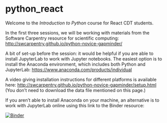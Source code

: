 # python_react

Welcome to the *Introduction to Python* course for React CDT students.

In the first three sessions, we will be working with materials from the Software Carpentry resource for scientific computing:
http://swcarpentry.github.io/python-novice-gapminder/

A bit of set-up before the session: it would be helpful if you are able to install JupyterLab to work with Jupyter notebooks. The easiest option is to install the Anaconda environment, which includes both Python and JupyterLab:
https://www.anaconda.com/products/individual

A video giving installation instructions for different platforms is available here: http://swcarpentry.github.io/python-novice-gapminder/setup.html
(You don’t need to download the data file mentioned on this page.)

If you aren’t able to install Anaconda on your machine, an alternative is to work with JupyterLab online using this link to the Binder resource:

[![Binder](https://mybinder.org/badge_logo.svg)](https://mybinder.org/v2/gh/johnpinney/python_react/master?urlpath=lab)
